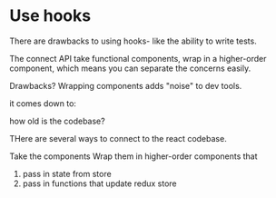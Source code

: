 # Use hooks

There are drawbacks to using hooks- like the ability to write tests.

The connect API take functional components, wrap in a higher-order component, which means you can separate the concerns easily.

Drawbacks? Wrapping components adds "noise" to dev tools.

it comes down to:

how old is the codebase?

THere are several ways to connect to the react codebase.

Take the components Wrap them in higher-order components that

1. pass in state from store
2. pass in functions that update redux store

